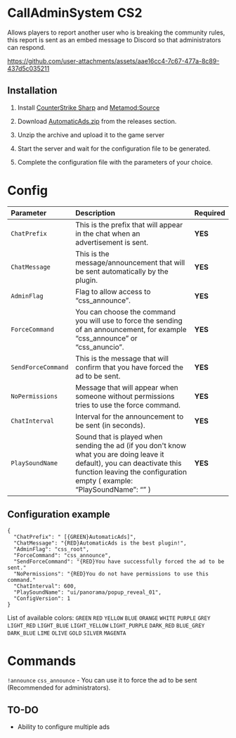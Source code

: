 # CallAdminSystem CS2
Allows players to report another user who is breaking the community rules, this report is sent as an embed message to Discord so that administrators can respond.

https://github.com/user-attachments/assets/aae16cc4-7c67-477a-8c89-437d5c035211

## Installation
1. Install [CounterStrike Sharp](https://github.com/roflmuffin/CounterStrikeSharp) and [Metamod:Source](https://www.sourcemm.net/downloads.php/?branch=master)

2. Download [AutomaticAds.zip](https://github.com/wiruwiru/AutomaticAds-CS2/releases) from the releases section.

3. Unzip the archive and upload it to the game server

4. Start the server and wait for the configuration file to be generated.

5. Complete the configuration file with the parameters of your choice.


# Config
| Parameter | Description | Required     |
| :------- | :------- | :------- |
| `ChatPrefix` | This is the prefix that will appear in the chat when an advertisement is sent. |**YES** |
| `ChatMessage` | This is the message/announcement that will be sent automatically by the plugin. |**YES** |
| `AdminFlag` | Flag to allow access to “css_announce”.  |**YES** |
| `ForceCommand` | You can choose the command you will use to force the sending of an announcement, for example “css_announce” or “css_anuncio”. |**YES** |
| `SendForceCommand` | This is the message that will confirm that you have forced the ad to be sent. |**YES** |
| `NoPermissions` | Message that will appear when someone without permissions tries to use the force command. |**YES** |
| `ChatInterval` | Interval for the announcement to be sent (in seconds). |**YES** |
| `PlaySoundName` | Sound that is played when sending the ad (if you don't know what you are doing leave it default), you can deactivate this function leaving the configuration empty ( example: “PlaySoundName”: “” ) |**YES** |

## Configuration example
```
{
  "ChatPrefix": " [{GREEN}AutomaticAds]",
  "ChatMessage": "{RED}AutomaticAds is the best plugin!",
  "AdminFlag": "css_root",
  "ForceCommand": "css_announce",
  "SendForceCommand": "{RED}You have successfully forced the ad to be sent."
  "NoPermissions": "{RED}You do not have permissions to use this command."
  "ChatInterval": 600,
  "PlaySoundName": "ui/panorama/popup_reveal_01",
  "ConfigVersion": 1
}
```
List of available colors:
`GREEN` `RED` `YELLOW` `BLUE` `ORANGE` `WHITE` `PURPLE` `GREY` `LIGHT_RED` `LIGHT_BLUE` `LIGHT_YELLOW` `LIGHT_PURPLE` `DARK_RED` 
`BLUE_GREY` `DARK_BLUE` `LIME` `OLIVE` `GOLD` `SILVER` `MAGENTA`

# Commands
`!announce` `css_announce`  - You can use it to force the ad to be sent (Recommended for administrators).

## TO-DO
- Ability to configure multiple ads
